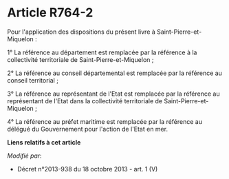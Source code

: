 # Article R764-2

Pour l'application des dispositions du présent livre à Saint-Pierre-et-Miquelon :

1° La référence au département est remplacée par la référence à la collectivité territoriale de Saint-Pierre-et-Miquelon ;

2° La référence au conseil départemental est remplacée par la référence au conseil territorial ;

3° La référence au représentant de l'Etat est remplacée par la référence au représentant de l'Etat dans la collectivité
territoriale de Saint-Pierre-et-Miquelon ;

4° La référence au préfet maritime est remplacée par la référence au délégué du Gouvernement pour l'action de l'Etat en mer.

**Liens relatifs à cet article**

_Modifié par_:

  - Décret n°2013-938 du 18 octobre 2013 - art. 1 (V)
